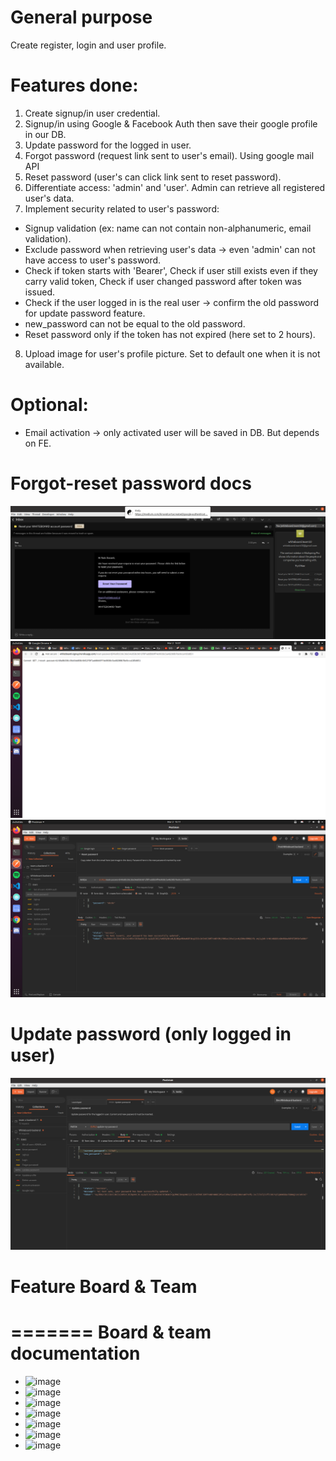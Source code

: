 # General purpose
Create register, login and user profile.

# Features done:
1. Create signup/in user credential.
2. Signup/in using Google & Facebook Auth then save their google profile in our DB.
3. Update password for the logged in user.
4. Forgot password (request link sent to user's email). Using google mail API
5. Reset password (user's can click link sent to reset password).
6. Differentiate access: 'admin' and 'user'. Admin can retrieve all registered user's data.
7. Implement security related to user's password:

- Signup validation (ex: name can not contain non-alphanumeric, email validation).
- Exclude password when retrieving user's data -> even 'admin' can not have access to user's password.
- Check if token starts with 'Bearer', Check if user still exists even if they carry valid token, Check if user changed password after token was issued.
- Check if the user logged in is the real user -> confirm the old password for update password feature.
- new_password can not be equal to the old password.
- Reset password only if the token has not expired (here set to 2 hours).
8. Upload image for user's profile picture. Set to default one when it is not available.

# Optional:

- Email activation -> only activated user will be saved in DB. But depends on FE.

# Forgot-reset password docs
![](img/Email%20forgot%20password.png)
![](img/Token%20reset%20password.png)
![](img/Reset%20password.png)

# Update password (only logged in user)
![](img/Update%20password.png)


# Feature Board & Team
=======
Board & team documentation
=======
- ![image](/uploads/b5e7b2e2ac0e8dca7146437b51867f3b/image.png)
- ![image](/uploads/f4500d97ca4a722348eec90b404d6353/image.png)
- ![image](/uploads/9f52413e173ab006e81b5570c04cbf5f/image.png)
- ![image](/uploads/63faf4cfb6a03a12476bf195a6a5c6f9/image.png)
- ![image](/uploads/dcc6c9ef695aec2007c5c7a5454d6963/image.png)
- ![image](/uploads/1d451b21e688937c166fbc8e19007cc8/image.png)
- ![image](/uploads/034c6c4ed4dcb127af73f33da8794229/image.png)